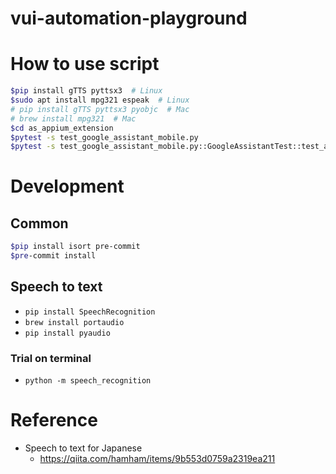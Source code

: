 # vui-automation-playground

# How to use script

```bash
$pip install gTTS pyttsx3  # Linux
$sudo apt install mpg321 espeak  # Linux
# pip install gTTS pyttsx3 pyobjc  # Mac
# brew install mpg321  # Mac
$cd as_appium_extension
$pytest -s test_google_assistant_mobile.py
$pytest -s test_google_assistant_mobile.py::GoogleAssistantTest::test_asu_no_tenki
```

# Development

## Common

```bash
$pip install isort pre-commit
$pre-commit install
```

## Speech to text

* ```pip install SpeechRecognition```
* ```brew install portaudio```
* ```pip install pyaudio```

### Trial on terminal
* ```python -m speech_recognition```

# Reference
* Speech to text for Japanese
   * https://qiita.com/hamham/items/9b553d0759a2319ea211
